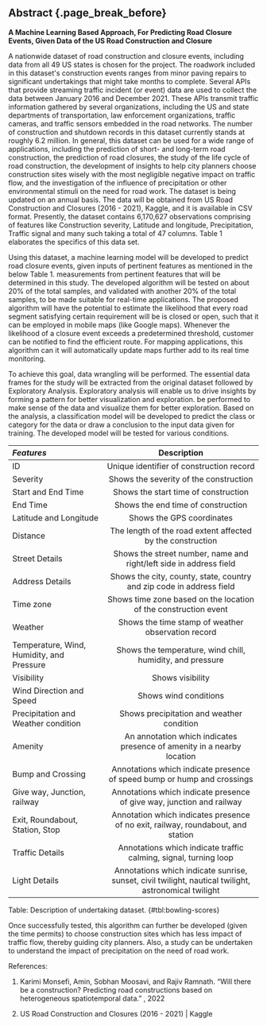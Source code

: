 ## Abstract {.page_break_before}

__A Machine Learning Based Approach, For Predicting Road Closure Events, Given Data of the US Road Construction and Closure__

A nationwide dataset of road construction and closure events, including data from all 49 US states is chosen for the project. The roadwork included in this dataset's construction events ranges from minor paving repairs to significant undertakings that might take months to complete. Several APIs that provide streaming traffic incident (or event) data are used to collect the data between January 2016 and December 2021. These APIs transmit traffic information gathered by several organizations, including the US and state departments of transportation, law enforcement organizations, traffic cameras, and traffic sensors embedded in the road networks. The number of construction and shutdown records in this dataset currently stands at roughly 6.2 million. 
In general, this dataset can be used for a wide range of applications, including the prediction of short- and long-term road construction, the prediction of road closures, the study of the life cycle of road construction, the development of insights to help city planners choose construction sites wisely with the most negligible negative impact on traffic flow, and the investigation of the influence of precipitation or other environmental stimuli on the need for road work. The dataset is being updated on an annual basis. The data will be obtained from US Road Construction and Closures (2016 - 2021), Kaggle, and it is available in CSV format. Presently, the dataset contains 6,170,627 observations comprising of features like Construction severity, Latitude and longitude, Precipitation, Traffic signal and many such taking a total of 47 columns. Table 1 elaborates the specifics of this data set.
		
Using this dataset, a machine learning model will be developed to predict road closure events, given inputs of pertinent features as mentioned in the below Table 1. measurements from pertinent features that will be determined in this study. The developed algorithm will be tested on about 20% of the total samples, and validated with another 20% of the total samples, to be made suitable for real-time applications. The proposed algorithm will have the potential to estimate the likelihood that every road segment satisfying certain requirement will be is closed or open, such that it can be employed in mobile maps (like Google maps). Whenever the likelihood of a closure event exceeds a predetermined threshold, customer can be notified to find the efficient route. For mapping applications, this algorithm can it will automatically update maps further add to its real time monitoring. 

To achieve this goal, data wrangling will be performed. The essential data frames for the study will be extracted from the original dataset followed by Exploratory Analysis. Exploratory analysis will enable us to drive insights by forming a pattern for better visualization and exploration.  be performed to make sense of the data and visualize them for better exploration. Based on the analysis, a classification model will be developed to predict the class or category for the data or draw a conclusion to the input data given for training. The developed model will be tested for various conditions.

| *Features* | Description          |
|:-----------------|:-------------:|
|  ID  |  Unique identifier of construction record  |
|  Severity  |  Shows the severity of the construction  |
|  Start and End Time  |  Shows the start time of construction  |
|  End Time  |  Shows the end time of construction  |
|  Latitude and Longitude  |  Shows the GPS coordinates  |
|  Distance  |  The length of the road extent affected by the construction  |
|  Street Details  |  Shows the street number, name and right/left side in address field  |
|  Address Details  |  Shows the city, county, state, country and zip code in address field  |
|  Time zone  |  Shows time zone based on the location of the construction event  |
|  Weather  |  Shows the time stamp of weather observation record  |
|  Temperature, Wind, Humidity, and Pressure  |  Shows the temperature, wind chill, humidity, and pressure  |
|  Visibility  |  Shows visibility  |
|  Wind Direction and Speed  |  Shows wind conditions  |
|  Precipitation and Weather condition  |  Shows precipitation and weather condition  |
|  Amenity  |  An annotation which indicates presence of amenity in a nearby location  |
|  Bump and Crossing  |  Annotations which indicate presence of speed bump or hump and crossings  |
|  Give way, Junction, railway  |  Annotations which indicate presence of give way, junction and railway  |
|  Exit, Roundabout, Station, Stop  |  Annotation which indicates presence of no exit, railway, roundabout, and station  |
|  Traffic Details  |  Annotations which indicate traffic calming, signal, turning loop  |
|  Light Details  |  Annotations which indicate sunrise, sunset, civil twilight, nautical twilight, astronomical twilight  |

Table: Description of undertaking dataset.
{#tbl:bowling-scores}

Once successfully tested, this algorithm can further be developed (given the time permits) to choose construction sites which has less impact of traffic flow, thereby guiding city planners. Also, a study can be undertaken to understand the impact of precipitation on the need of road work. 

References: 

1. Karimi Monsefi, Amin, Sobhan Moosavi, and Rajiv Ramnath. “Will there be a construction? Predicting road constructions based on heterogeneous spatiotemporal data.” , 2022

2. US Road Construction and Closures (2016 - 2021) | Kaggle

